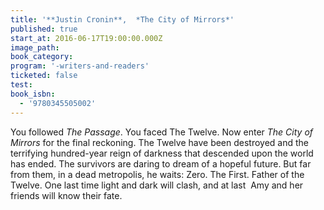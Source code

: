 ```yaml
---
title: '**Justin Cronin**,  *The City of Mirrors*'
published: true
start_at: 2016-06-17T19:00:00.000Z
image_path:
book_category:
program: '-writers-and-readers'
ticketed: false
test:
book_isbn:
  - '9780345505002'
---
```



You followed *The Passage*. You faced The Twelve. Now enter *The City of Mirrors* for the final reckoning. The Twelve have been destroyed and the terrifying hundred-year reign of darkness that descended upon the world has ended. The survivors are daring to dream of a hopeful future. But far from them, in a dead metropolis, he waits: Zero. The First. Father of the Twelve. One last time light and dark will clash, and at last &nbsp;Amy and her friends will know their fate.